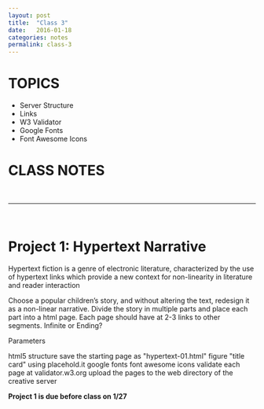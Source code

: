 ```yaml
---
layout: post
title:  "Class 3"
date:   2016-01-18
categories: notes
permalink: class-3
---
```



# TOPICS

 + Server Structure
 + Links
 + W3 Validator
 + Google Fonts
 + Font Awesome Icons


# CLASS NOTES
<!-- [HTML5 Notes](http://creative.colorado.edu/~schaal/web/pdf/web-html5.pdf) -->



<br>

---

<br>

# Project 1: Hypertext Narrative
Hypertext fiction is a genre of electronic literature, characterized by the use of hypertext links which provide a new context for non-linearity in literature and reader interaction

Choose a popular children’s story, and without altering the text, redesign it as a non-linear narrative. Divide the story in multiple parts and place each part into a html page. Each page should have at 2-3 links to other segments. Infinite or Ending?

Parameters

html5 structure
save the starting page as "hypertext-01.html"
figure "title card" using placehold.it
google fonts
font awesome icons
validate each page at validator.w3.org
upload the pages to the web directory of the creative server

**Project 1 is due before class on 1/27**

<!-- <br>

# READING
Read [As We May Think, by Vannevar Bush](http://www.theatlantic.com/magazine/archive/1945/07/as-we-may-think/303881/) and read [Long Live the Web, by Tim Berners-Lee](http://ariellehein.com/readings/Berners-Lee-Long-Live-The-Web.pdf).

Both readings should be completed prior to class on 1/20. Be prepared to discuss the readings in class that day. 
 -->


